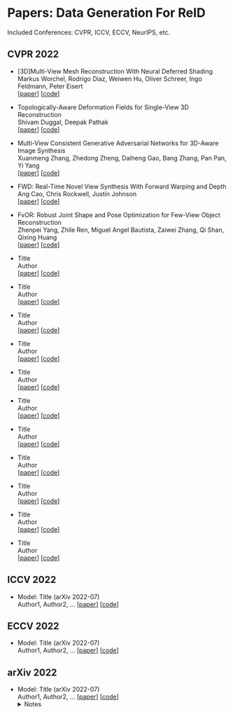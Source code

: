 Papers: Data Generation For ReID
===

Included Conferences: CVPR, ICCV, ECCV, NeurIPS, etc.

<!-- Comment -->
<!-- -   [arXiv 2022](#arXiv-2022)  -->
<!--     -   [Next](#next)  -->

## CVPR 2022  

+ [3D]Multi-View Mesh Reconstruction With Neural Deferred Shading  
  Markus Worchel, Rodrigo Diaz, Weiwen Hu, Oliver Schreer, Ingo Feldmann, Peter Eisert   
[[paper](https://openaccess.thecvf.com/content/CVPR2022/papers/Worchel_Multi-View_Mesh_Reconstruction_With_Neural_Deferred_Shading_CVPR_2022_paper.pdf)]  [[code]()]
 
+ Topologically-Aware Deformation Fields for Single-View 3D Reconstruction  
  Shivam Duggal, Deepak Pathak   
[[paper](http://arxiv.org/abs/2205.06267)]  [[code]()]
 
+ Multi-View Consistent Generative Adversarial Networks for 3D-Aware Image Synthesis     
  Xuanmeng Zhang, Zhedong Zheng, Daiheng Gao, Bang Zhang, Pan Pan, Yi Yang       
[[paper](http://arxiv.org/abs/2204.06307)]  [[code]()]
 
+ FWD: Real-Time Novel View Synthesis With Forward Warping and Depth     
  Ang Cao, Chris Rockwell, Justin Johnson    
[[paper](https://openaccess.thecvf.com/content/CVPR2022/papers/Cao_FWD_Real-Time_Novel_View_Synthesis_With_Forward_Warping_and_Depth_CVPR_2022_paper.pdf)]  [[code]()]
 
+ FvOR: Robust Joint Shape and Pose Optimization for Few-View Object Reconstruction     
  Zhenpei Yang, Zhile Ren, Miguel Angel Bautista, Zaiwei Zhang, Qi Shan, Qixing Huang      
[[paper](http://arxiv.org/abs/2205.07763)]  [[code]()]
 
+ Title   
  Author      
[[paper]()]  [[code]()]
 
+ Title   
  Author      
[[paper]()]  [[code]()]
 
+ Title   
  Author      
[[paper]()]  [[code]()]
 
+ Title   
  Author      
[[paper]()]  [[code]()]
 
+ Title   
  Author      
[[paper]()]  [[code]()]
 
+ Title   
  Author      
[[paper]()]  [[code]()]
 
+ Title   
  Author      
[[paper]()]  [[code]()]
 
+ Title   
  Author      
[[paper]()]  [[code]()]
 
+ Title   
  Author      
[[paper]()]  [[code]()]
 
+ Title   
  Author      
[[paper]()]  [[code]()]
 
 
 
 
 
 
+ Title   
  Author      
[[paper]()]  [[code]()]

## ICCV 2022  


+ Model: Title (arXiv 2022-07)  
  Author1, Author2, ...
  [[paper](https://www.baidu.com/s?wd=link)]  [[code](https://github.com)]

## ECCV 2022  

+ Model: Title (arXiv 2022-07)  
  Author1, Author2, ...
  [[paper](https://www.baidu.com/s?wd=link)]  [[code](https://github.com)]
  
## arXiv 2022 

+ Model: Title (arXiv 2022-07)  
  Author1, Author2, ...
  [[paper](https://www.baidu.com/s?wd=link)]  [[code](https://github.com)]
  <details>
    <summary>Notes</summary>
    <img src="img/VAMI.png" alt="referformer" align=center />  
    - Key points:
         - Important.
         - SOTA.
  </details>

